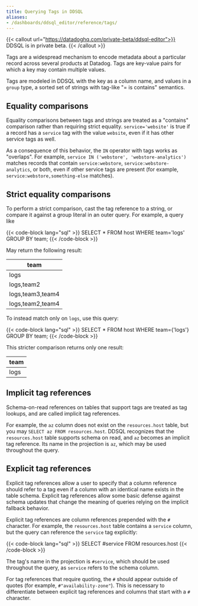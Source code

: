 ```yaml
---
title: Querying Tags in DDSQL
aliases:
- /dashboards/ddsql_editor/reference/tags/
---
```


{{< callout url="https://datadoghq.com/private-beta/ddsql-editor">}}
DDSQL is in private beta.
{{< /callout >}}

Tags are a widespread mechanism to encode metadata about a particular record across several products at Datadog. Tags are key-value pairs for which a key may contain multiple values.

Tags are modeled in DDSQL with the key as a column name, and values in a `group` type, a sorted set of strings with tag-like "= is contains" semantics.

## Equality comparisons

Equality comparisons between tags and strings are treated as a "contains" comparison rather than requiring strict equality. `service='website'` is true if a record has a `service` tag with the value `website`, even if it has other service tags as well.

As a consequence of this behavior, the `IN` operator with tags works as "overlaps". For example, `service IN ('webstore', 'webstore-analytics')` matches records that contain `service:webstore`, `service:webstore-analytics`, or both, even if other service tags are present (for example, `service:webstore,something-else` matches).

## Strict equality comparisons

To perform a strict comparison, cast the tag reference to a string, or compare it against a group literal in an outer query. For example, a query like

{{< code-block lang="sql" >}}
SELECT * FROM host WHERE team='logs' GROUP BY team;
{{< /code-block >}}

May return the following result:

| team             |
|------------------|
| logs             |
| logs,team2       |
| logs,team3,team4 |
| logs,team2,team4 |

To instead match only on `logs`, use this query:

{{< code-block lang="sql" >}}
SELECT * FROM host WHERE team={'logs'} GROUP BY team;
{{< /code-block >}}

This stricter comparison returns only one result:

| team             |
|------------------|
| logs             |

## Implicit tag references

Schema-on-read references on tables that support tags are treated as tag lookups, and are called implicit tag references.

For example, the `az` column does not exist on the `resources.host` table, but you may `SELECT az FROM resources.host`. DDSQL recognizes that the `resources.host` table supports schema on read, and `az` becomes an implicit tag reference. Its name in the projection is `az`, which may be used throughout the query.

## Explicit tag references

Explicit tag references allow a user to specify that a column reference should refer to a tag even if a column with an identical name exists in the table schema. Explicit tag references allow some basic defense against schema updates that change the meaning of queries relying on the implicit fallback behavior.

Explicit tag references are column references prepended with the `#` character. For example, the `resources.host` table contains a `service` column, but the query can reference the `service` tag explicitly:

{{< code-block lang="sql" >}}
SELECT #service FROM resources.host
{{< /code-block >}}

The tag's name in the projection is `#service`, which should be used throughout the query, as `service` refers to the schema column.

For tag references that require quoting, the `#` should appear outside of quotes (for example, `#"availability-zone"`). This is necessary to differentiate between explicit tag references and columns that start with a `#` character.
